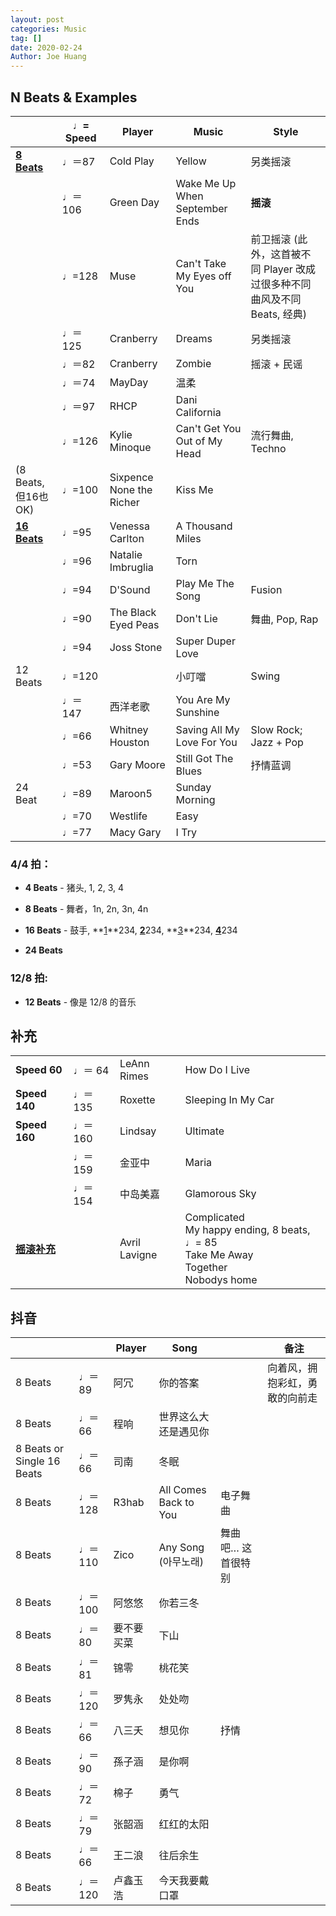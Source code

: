 ```yaml
---
layout: post
categories: Music
tag: []
date: 2020-02-24
Author: Joe Huang
---
```




## N Beats & Examples

|                          | ♩= Speed | Player                   | Music                          | Style                                                        |
| ------------------------ | -------- | ------------------------ | ------------------------------ | ------------------------------------------------------------ |
| **[8 Beats](#8Beats)**   | ♩＝87    | Cold Play                | Yellow                         | 另类摇滚                                                     |
|                          | ♩＝106   | Green Day                | Wake Me Up When September Ends | <a name="rock">**摇滚**</a>                                  |
|                          | ♩=128    | Muse                     | Can't Take My Eyes off You     | 前卫摇滚 (此外，这首被不同 Player 改成过很多种不同曲风及不同Beats, 经典) |
|                          | ♩＝125   | Cranberry                | Dreams                         | 另类摇滚                                                     |
|                          | ♩＝82    | Cranberry                | Zombie                         | 摇滚 + 民谣                                                  |
|                          | ♩＝74    | MayDay                   | 温柔                           |                                                              |
|                          | ♩＝97    | RHCP                     | Dani California                |                                                              |
|                          | ♩=126    | Kylie Minoque            | Can't Get You Out of My Head   | 流行舞曲, Techno                                             |
| (8 Beats, 但16也OK)      | ♩=100    | Sixpence None the Richer | Kiss Me                        |                                                              |
| **[16 Beats](#16Beats)** | ♩=95     | Venessa Carlton          | A Thousand Miles               |                                                              |
|                          | ♩=96     | Natalie Imbruglia        | Torn                           |                                                              |
|                          | ♩=94     | D'Sound                  | Play Me The Song               | Fusion                                                       |
|                          | ♩=90     | The Black Eyed Peas      | Don't Lie                      | 舞曲, Pop, Rap                                               |
|                          | ♩=94     | Joss Stone               | Super Duper Love               |                                                              |
| 12 Beats                 | ♩=120    |                          | 小叮噹                         | Swing                                                        |
|                          | ♩＝147   | 西洋老歌                 | You Are My Sunshine            |                                                              |
|                          | ♩=66     | Whitney Houston          | Saving All My Love For You     | Slow Rock; Jazz + Pop                                        |
|                          | ♩=53     | Gary Moore               | Still Got The Blues            | 抒情蓝调                                                     |
| 24 Beat                  | ♩=89     | Maroon5                  | Sunday Morning                 |                                                              |
|                          | ♩=70     | Westlife                 | Easy                           |                                                              |
|                          | ♩=77     | Macy Gary                | I Try                          |                                                              |

### **4/4 拍：**

- **4 Beats** - 猪头,  1, 	2, 	3, 	4
- **<a name="8Beats">8 Beats</a>** - 舞者，1n, 	2n, 	3n, 	4n
- **<a name="16Beats">16 Beats</a>** - 鼓手, **<u>1</u>**234,	 <u>**2**</u>234,	 **<u>3</u>**234, 	<u>**4**</u>234

- **<a name="24Beats">24 Beats</a>** 

  

### **12/8 拍:**

- **12 Beats** - 像是 12/8 的音乐



## 补充

|                       |         |               |                                                              |
| --------------------- | ------- | ------------- | ------------------------------------------------------------ |
| **Speed 60**          | ♩＝ 64  | LeAnn Rimes   | How Do I Live                                                |
| **Speed 140**         | ♩＝ 135 | Roxette       | Sleeping In My Car                                           |
| **Speed 160**         | ♩＝160  | Lindsay       | Ultimate                                                     |
|                       | ♩＝159  | 金亚中        | Maria                                                        |
|                       | ♩＝154  | 中岛美嘉      | Glamorous Sky                                                |
| [**摇滚补充**](#rock) |         | Avril Lavigne | Complicated<br/>My happy ending, 8 beats, ♩= 85<br/>Take Me Away<br/>Together<br/>Nobodys home |



## 抖音

|                            |        | Player     | Song                  |                    | 备注                           |
| -------------------------- | ------ | ---------- | --------------------- | ------------------ | ------------------------------ |
| 8 Beats                    | ♩＝89  | 阿冗       | 你的答案              |                    | 向着风，拥抱彩虹，勇敢的向前走 |
| 8 Beats                    | ♩＝66  | 程响       | 世界这么大还是遇见你  |                    |                                |
| 8 Beats or Single 16 Beats | ♩＝66  | 司南       | 冬眠                  |                    |                                |
| 8 Beats                    | ♩＝128 | R3hab      | All Comes Back to You | 电子舞曲           |                                |
| 8 Beats                    | ♩＝110 | Zico       | Any Song (아무노래)   | 舞曲吧… 这首很特别 |                                |
| 8 Beats                    | ♩＝100 | 阿悠悠     | 你若三冬              |                    |                                |
| 8 Beats                    | ♩＝80  | 要不要买菜 | 下山                  |                    |                                |
| 8 Beats                    | ♩＝81  | 锦零       | 桃花笑                |                    |                                |
| 8 Beats                    | ♩＝120 | 罗隽永     | 处处吻                |                    |                                |
| 8 Beats                    | ♩＝66  | 八三夭     | 想见你                | 抒情               |                                |
| 8 Beats                    | ♩＝90  | 孫子涵     | 是你啊                |                    |                                |
| 8 Beats                    | ♩＝72  | 棉子       | 勇气                  |                    |                                |
| 8 Beats                    | ♩＝79  | 张韶涵     | 红红的太阳            |                    |                                |
| 8 Beats                    | ♩＝66  | 王二浪     | 往后余生              |                    |                                |
| 8 Beats                    | ♩＝120 | 卢鑫玉浩   | 今天我要戴口罩        |                    |                                |

